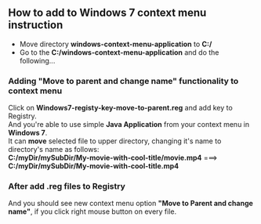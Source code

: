 ## How to add to Windows 7 context menu instruction
- Move directory **windows-context-menu-application** to **C:/**
- Go to the **C:/windows-context-menu-application** and do the following...

### Adding "Move to parent and change name" functionality to context menu
Click on **Windows7-registy-key-move-to-parent.reg** and add key to Registry.<br />
And you're able to use simple **Java Application** from your context menu in **Windows 7**.<br />
It can **move** selected file to upper directory, changing it's name to directory's name as follows:<br />
**C:/myDir/mySubDir/My-movie-with-cool-title/movie.mp4** ===> **C:/myDir/mySubDir/My-movie-with-cool-title.mp4**

### After add .reg files to Registry
And you should see new context menu option **"Move to Parent and change name"**, if you click right mouse button on every file.<br />
